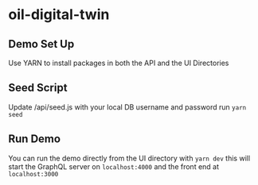 # oil-digital-twin

## Demo Set Up

Use YARN to install packages in both the API and the UI Directories

## Seed Script

Update /api/seed.js with your local DB username and password
run `yarn seed`

## Run Demo

You can run the demo directly from the UI directory with `yarn dev` this will start the GraphQL server on `localhost:4000` and the front end at `localhost:3000`
